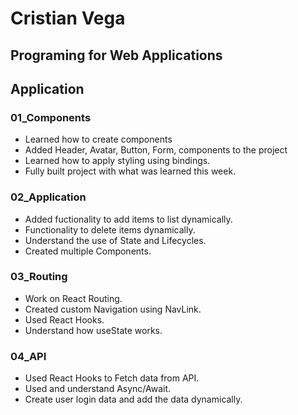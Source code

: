 # Cristian Vega

## Programing for Web Applications

## Application

### 01_Components

- Learned how to create components
- Added Header, Avatar, Button, Form, components to the project
- Learned how to apply styling using bindings.
- Fully built project with what was learned this week.

### 02_Application

- Added fuctionality to add items to list dynamically.
- Functionality to delete items dynamically.
- Understand the use of State and Lifecycles.
- Created multiple Components.

### 03_Routing

- Work on React Routing.
- Created custom Navigation using NavLink.
- Used React Hooks.
- Understand how useState works.

### 04_API

- Used React Hooks to Fetch data from API.
- Used and understand Async/Await.
- Create user login data and add the data dynamically.
